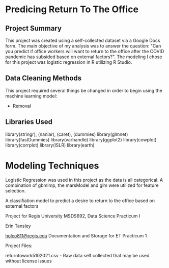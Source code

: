 # Predicing Return To The Office


## Project Summary
This project was created using a self-collected dataset via a Google Docs form. The main objective of my analysis was to answer the question: "Can you predict if office workers will want to return to the office after the COVID pandemic has subsided based on external factors?". The modeling I chose for this project was logistic regression in R utilizing R Studio. 

## Data Cleaning Methods
This project required several things be changed in order to begin using the machine learning model:
* Removal


## Libraries Used
library(stringr), (naniar), (caret), (dummies)
library(glmnet)
library(fastDummies)
library(varhandle)
library(ggplot2)
library(cowplot)
library(corrplot)
library(ISLR)
library(earth)

# Modeling Techniques
Logistic Regression was used in this project as the data is all categorical. A combination of gbmImp, the marsModel and glm were utilized for feature selection.

  A classifiation model to predict a desire to return to the office based on external factors
  
  Project for Regis University MSDS692, Data Science Practicum I
  
  Erin Tansley
  
  holco811@regis.edu
  Documentation and Storage for ET Practicum 1
  
  Project Files:
  
  returntowork5102021.csv - Raw data self collected that may be used without license issues
  
  
